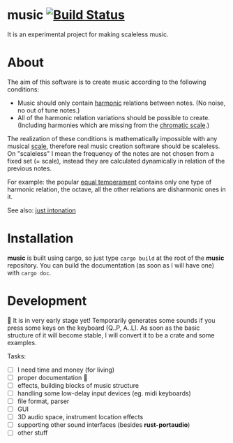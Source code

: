 music [![Build Status](https://travis-ci.org/tiborgats/music.svg?branch=master)](https://travis-ci.org/tiborgats/music)
=====
It is an experimental project for making scaleless music.
# About
The aim of this software is to create music according to the following conditions:
* Music should only contain [harmonic](https://en.wikipedia.org/wiki/Harmony) relations between notes. (No noise, no out of tune notes.)
* All of the harmonic relation variations should be possible to create. (Including harmonies which are missing from the [chromatic scale](https://en.wikipedia.org/wiki/Chromatic_scale).)

The realization of these conditions is mathematically impossible with any musical [scale](https://en.wikipedia.org/wiki/Scale_(music)), therefore real music creation software should be scaleless. On "scaleless" I mean the frequency of the notes are not chosen from a fixed set (= scale), instead they are calculated dynamically in relation of the previous notes.

For example: the popular [equal temperament](https://en.wikipedia.org/wiki/Equal_temperament) contains only one type of harmonic relation, the octave, all the other relations are disharmonic ones in it.

See also: [just intonation](https://en.wikipedia.org/wiki/Just_intonation)

# Installation
**music** is built using cargo, so just type `cargo build` at the root of the **music** repository.
You can build the documentation (as soon as I will have one) with `cargo doc`.

# Development
:construction: It is in very early stage yet! Temporarily generates some sounds if you press some keys on the keyboard (Q..P, A..L).
As soon as the basic structure of it will become stable, I will convert it to be a crate and some examples.

Tasks:
- [ ] I need time and money (for living)
- [ ] proper documentation :book:
- [ ] effects, building blocks of music structure
- [ ] handling some low-delay input devices (eg. midi keyboards)
- [ ] file format, parser
- [ ] GUI
- [ ] 3D audio space, instrument location effects
- [ ] supporting other sound interfaces (besides **rust-portaudio**)
- [ ] other stuff
